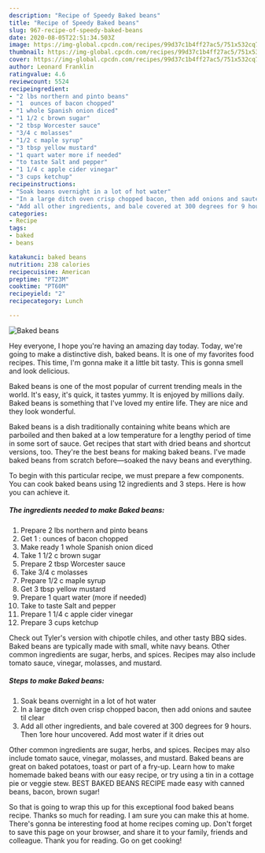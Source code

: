 ```yaml
---
description: "Recipe of Speedy Baked beans"
title: "Recipe of Speedy Baked beans"
slug: 967-recipe-of-speedy-baked-beans
date: 2020-08-05T22:51:34.503Z
image: https://img-global.cpcdn.com/recipes/99d37c1b4ff27ac5/751x532cq70/baked-beans-recipe-main-photo.jpg
thumbnail: https://img-global.cpcdn.com/recipes/99d37c1b4ff27ac5/751x532cq70/baked-beans-recipe-main-photo.jpg
cover: https://img-global.cpcdn.com/recipes/99d37c1b4ff27ac5/751x532cq70/baked-beans-recipe-main-photo.jpg
author: Leonard Franklin
ratingvalue: 4.6
reviewcount: 5524
recipeingredient:
- "2 lbs northern and pinto beans"
- "1  ounces of bacon chopped"
- "1 whole Spanish onion diced"
- "1 1/2 c brown sugar"
- "2 tbsp Worcester sauce"
- "3/4 c molasses"
- "1/2 c maple syrup"
- "3 tbsp yellow mustard"
- "1 quart water more if needed"
- "to taste Salt and pepper"
- "1 1/4 c apple cider vinegar"
- "3 cups ketchup"
recipeinstructions:
- "Soak beans overnight in a lot of hot water"
- "In a large ditch oven crisp chopped bacon, then add onions and sautee til clear"
- "Add all other ingredients, and bale covered at 300 degrees for 9 hours. Then 1ore hour uncovered. Add most water if it dries out"
categories:
- Recipe
tags:
- baked
- beans

katakunci: baked beans 
nutrition: 238 calories
recipecuisine: American
preptime: "PT23M"
cooktime: "PT60M"
recipeyield: "2"
recipecategory: Lunch

---
```



![Baked beans](https://img-global.cpcdn.com/recipes/99d37c1b4ff27ac5/751x532cq70/baked-beans-recipe-main-photo.jpg)

Hey everyone, I hope you're having an amazing day today. Today, we're going to make a distinctive dish, baked beans. It is one of my favorites food recipes. This time, I'm gonna make it a little bit tasty. This is gonna smell and look delicious.

Baked beans is one of the most popular of current trending meals in the world. It's easy, it's quick, it tastes yummy. It is enjoyed by millions daily. Baked beans is something that I've loved my entire life. They are nice and they look wonderful.

Baked beans is a dish traditionally containing white beans which are parboiled and then baked at a low temperature for a lengthy period of time in some sort of sauce. Get recipes that start with dried beans and shortcut versions, too. They&#39;re the best beans for making baked beans. I&#39;ve made baked beans from scratch before—soaked the navy beans and everything.


To begin with this particular recipe, we must prepare a few components. You can cook baked beans using 12 ingredients and 3 steps. Here is how you can achieve it.

<!--inarticleads1-->

##### The ingredients needed to make Baked beans:

1. Prepare 2 lbs northern and pinto beans
1. Get 1 : ounces of bacon chopped
1. Make ready 1 whole Spanish onion diced
1. Take 1 1/2 c brown sugar
1. Prepare 2 tbsp Worcester sauce
1. Take 3/4 c molasses
1. Prepare 1/2 c maple syrup
1. Get 3 tbsp yellow mustard
1. Prepare 1 quart water (more if needed)
1. Take to taste Salt and pepper
1. Prepare 1 1/4 c apple cider vinegar
1. Prepare 3 cups ketchup


Check out Tyler&#39;s version with chipotle chiles, and other tasty BBQ sides. Baked beans are typically made with small, white navy beans. Other common ingredients are sugar, herbs, and spices. Recipes may also include tomato sauce, vinegar, molasses, and mustard. 

<!--inarticleads2-->

##### Steps to make Baked beans:

1. Soak beans overnight in a lot of hot water
1. In a large ditch oven crisp chopped bacon, then add onions and sautee til clear
1. Add all other ingredients, and bale covered at 300 degrees for 9 hours. Then 1ore hour uncovered. Add most water if it dries out


Other common ingredients are sugar, herbs, and spices. Recipes may also include tomato sauce, vinegar, molasses, and mustard. Baked beans are great on baked potatoes, toast or part of a fry-up. Learn how to make homemade baked beans with our easy recipe, or try using a tin in a cottage pie or veggie stew. BEST BAKED BEANS RECIPE made easy with canned beans, bacon, brown sugar! 

So that is going to wrap this up for this exceptional food baked beans recipe. Thanks so much for reading. I am sure you can make this at home. There's gonna be interesting food at home recipes coming up. Don't forget to save this page on your browser, and share it to your family, friends and colleague. Thank you for reading. Go on get cooking!
